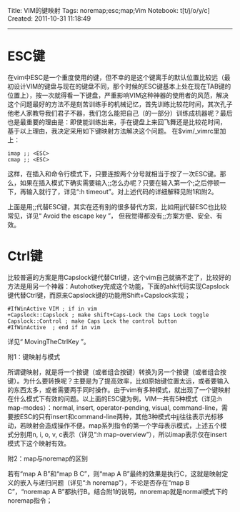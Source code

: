 Title: VIM的键映射
Tags: noremap;esc;map;Vim
Notebook: t[t/j/o/y/c]
Created: 2011-10-31 11:18:49

------

# ESC键
 
在vim中ESC是一个重度使用的键，但不幸的是这个键离手的默认位置比较远（最初设计VIM的键盘与现在的键盘不同，那个时候的ESC键基本上处在现在TAB键的位置上），按一次就得看一下键盘，严重影响VIM这种神器的使用者的风范，解决这个问题最好的方法不是刻苦训练手的机械记忆，首先训练比较花时间，其次孔子他老人家教导我们君子不器，我们怎么能把自己（的一部分）训练成机器呢？最后也是最重要的理由是：即使能训练出来，手在键盘上来回飞舞还是比较花时间， 基于以上理由，我决定采用如下键映射方法解决这个问题。 
在$vim/_vimrc里加上： 

    imap ;; <ESC> 
    cmap ;; <ESC>

这样，在插入和命令行模式下，只要连按两个分号就相当于按了一次ESC键。那么，如果在插入模式下确实需要输入;;怎么办呢？只要在输入第一个;之后停顿一下，再输入就行了，详见“:h timeout”。对上述代码的详细解释见附1和附2。

上面是用;;代替ESC键，其实在还有别的很多替代方案，比如用jj代替ESC也比较常见，详见“ Avoid the escape key ”， 但我觉得都没有;;方案方便、安全、有效。

# Ctrl键
 
比较普遍的方案是用Capslock键代替Ctrl键，这个vim自己就搞不定了，比较好的方法是用另一个神器：Autohotkey完成这个功能，下面的ahk代码实现Capslock键代替Ctrl键，而原来Capslock键的功能用Shift+Capslock实现；
 
    #IfWinActive VIM ; if in vim 
    +Capslock::Capslock ; make shift+Caps-Lock the Caps Lock toggle 
    Capslock::Control ; make Caps Lock the control button 
    #IfWinActive  ; end if in vim 
 
详见“ MovingTheCtrlKey ”。

附1：键映射与模式

所谓键映射，就是将一个按键（或者组合按键）转换为另一个按键（或者组合按键）。为什么要转换呢？主要是为了提高效率，比如原始键位置太远，或者要输入的东西太多，或者需要两手同时操作。由于vim有多种模式，就出现了一个键映射在什么模式下有效的问题。以上面的ESC键为例，VIM一共有5种模式（详见:h map-modes）：normal, insert, operator-pending, visual, command-line，需要按ESC的只有insert和command-line两种，其他3种模式中jj往往表示光标移动，若映射会造成操作不便。map系列指令的第一个字母表示模式，上述五个模式分别用n, i, o, v, c表示（详见“:h map-overview”），所以imap表示仅在insert模式下这个映射有效。

附2：map与noremap的区别

若有“map A B”和“map B C”，则“map A B”最终的效果是执行C，这就是映射定义的嵌入与递归问题（详见“:h noremap”），不论是否存在“map B C”，“noremap A B”都执行B。结合附1的说明，nnoremap就是normal模式下的noremap指令；
